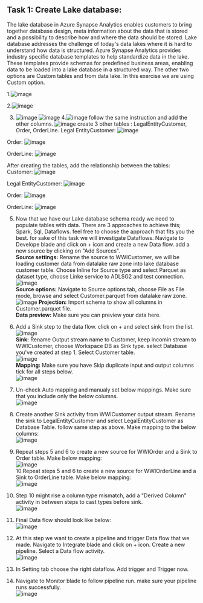 

## Task 1: Create Lake database:
The lake database in Azure Synapse Analytics enables customers to bring together database design, meta information about the data that is stored and a possibility to describe how and where the data should be stored. Lake database addresses the challenge of today's data lakes where it is hard to understand how data is structured. Azure Synapse Analytics provides industry specific database templates to help standardize data in the lake. These templates provide schemas for predefined business areas, enabling data to be loaded into a lake database in a structured way. The other two options are Custom tables and from data lake. In this exercise we are using Custom option.

1.![image](https://user-images.githubusercontent.com/31285245/188736679-cc6b97b4-778e-4f4c-8769-b54371cc2edb.png)

2.![image](https://user-images.githubusercontent.com/31285245/188736852-18b23942-4726-4e64-b617-54c358d19208.png)

  
3. ![image](https://user-images.githubusercontent.com/31285245/188737132-5de8b581-8ddf-4497-95c3-1b72e0f8f401.png)
   ![image](https://user-images.githubusercontent.com/31285245/188737450-f5c69a80-04ee-44fa-9805-e926cfedc172.png)
4.![image](https://user-images.githubusercontent.com/31285245/188737830-feab80a7-4d8f-4df0-a1dd-bc0f12eb401b.png)
 follow the same instruction and add the other columns. 
 ![image](https://user-images.githubusercontent.com/31285245/188739289-3ee064a6-3b94-486d-8b80-34e795a21b0c.png)
create 3 other tables : LegalEntityCustomer, Order, OrderLine. 
Legal EntityCustomer: 
![image](https://user-images.githubusercontent.com/31285245/188739647-40271876-9957-45d8-a1a3-60e7261222b8.png)

Order: 
![image](https://user-images.githubusercontent.com/31285245/188739748-e362bc3c-55ee-4c4f-9e0e-7f5cdc5ab600.png)

OrderLine:
![image](https://user-images.githubusercontent.com/31285245/188739878-56605b26-0bc9-4c6f-a947-6525926cdde0.png)

After creating the tables, add the relationship between the tables: 
Customer:
![image](https://user-images.githubusercontent.com/31285245/188743616-0e656bdc-80d5-47d6-b464-c7119eee9e75.png)

Legal EntityCustomer: 
![image](https://user-images.githubusercontent.com/31285245/188744019-0ccefa8d-b7b4-401c-ac60-fe272249e5cb.png)

Order:
![image](https://user-images.githubusercontent.com/31285245/188744162-44e0c417-5815-4fd6-81db-b082b71567b7.png)

OrderLine:
![image](https://user-images.githubusercontent.com/31285245/188744275-b039244d-1846-43a8-b931-e9aaf8b6ac1c.png)


 
5. Now that we have our Lake database schema ready we need to populate tables with data. There are 3 approaches to achieve this; Spark, Sql, Dataflows. feel free to choose the approach that fits you the best. for sake of this task we will investigate Dataflows. Navigate to Develope blade and click on + icon and create a new Data flow. add a new source by clicking on "Add Sources".  
**Source settings:** Rename the source to WWICustomer, we will be loading customer data from datalake raw zone into lake database customer table. Choose Inline for Source type and select Parquet as dataset type, choose Linke service to ADLSG2 and test connection. ![image](https://user-images.githubusercontent.com/40135849/174074353-8b77d17b-0f57-4c94-bf2a-34077b4c6d02.png)  
**Source options:** Navigate to Source options tab, choose File as File mode, browse and select Customer.parquet from datalake raw zone. 
![image](https://user-images.githubusercontent.com/31285245/188633394-19e9f965-9c9d-497b-a682-fbd94c17f704.png)
**Projection:** Import schema to show all columns in Customer.parquet file.  
**Data preview:** Make sure you can preview your data here.  
6. Add a Sink step to the data flow. click on + and select sink from the list.  
![image](https://user-images.githubusercontent.com/40135849/174098977-73939afd-c021-470e-a3a9-6173e12108cb.png)  
**Sink:** Rename Output stream name to Customer, keep incomin stream to WWICustomer, choose Workspace DB as Sink type. select Database you've created at step 1. Select Customer table.  
![image](https://user-images.githubusercontent.com/40135849/174099972-ec67f719-4c29-4439-b23a-3696f030807f.png)  
**Mapping:** Make sure you have Skip duplicate input and output columns tick for all steps below.  
![image](https://user-images.githubusercontent.com/40135849/174661898-2fd03b4e-4815-4ae5-8424-989bf9d6ed62.png)  
7. Un-check Auto mapping and manualy set below mappings. Make sure that you include only the below columns.  
![image](https://user-images.githubusercontent.com/40135849/174100629-ffc0bd83-5872-482b-a73b-b42b96f6828e.png)  
8. Create another Sink activity from WWICustomer output stream. Rename the sink to LegalEntityCustomer and select LegalEntityCustomer as Database Table. follow same step as above. Make mapping to the below columns:  
![image](https://user-images.githubusercontent.com/40135849/174661702-0a86c362-505f-43d6-8e57-4a4b5f894693.png)  
9. Repeat steps 5 and 6 to create a new source for WWIOrder and a Sink to Order table. Make below mapping:  
![image](https://user-images.githubusercontent.com/40135849/174102652-de37b284-c2c9-428a-83cd-2db5e6653091.png)  
10.Repeat steps 5 and 6 to create a new source for WWIOrderLine and a Sink to OrderLine table. Make below mapping:  
![image](https://user-images.githubusercontent.com/40135849/174103031-172200f2-1d95-4696-b710-a11b6d6440e0.png)  
11. Step 10 might rise a column type mismatch, add a "Derived Column" activity in between steps to cast types before sink.  
![image](https://user-images.githubusercontent.com/40135849/174663547-a38cc55e-d233-4944-9d4b-df482a7956d3.png)  
12. Final Data flow should look like below:   
![image](https://user-images.githubusercontent.com/31285245/187787039-d6af5541-2923-4226-943b-59cb61e7fd60.png)

13. At this step we want to create a pipeline and trigger Data flow that we made. Navigate to Integrate blade and click on + icon. Create a new pipeline. Select a Data flow activity.  
 ![image](https://user-images.githubusercontent.com/40135849/174104621-748a37dd-f35f-498e-9f7c-d7e15b7c2c18.png)    
14. In Setting tab choose the right dataflow. Add trigger and Trigger now.
15. Navigate to Monitor blade to follow pipeline run. make sure your pipeline runs successfully.  
![image](https://user-images.githubusercontent.com/40135849/174663010-0b0b4049-64f5-4a49-82a5-f73d83cb1916.png)





